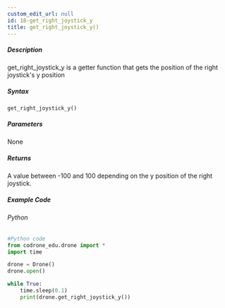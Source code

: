 ```yaml
---
custom_edit_url: null
id: 18-get_right_joystick_y
title: get_right_joystick_y()
---
```


##### Description

get_right_joystick_y is a getter function that gets the position of the right joystick's y position

##### Syntax
```get_right_joystick_y()```


##### Parameters

None

##### Returns

A value between -100 and 100 depending on the y position of the right joystick.

##### Example Code
###### Python
```python
#Python code
from codrone_edu.drone import *
import time

drone = Drone()
drone.open()

while True:
    time.sleep(0.1)
    print(drone.get_right_joystick_y())

```